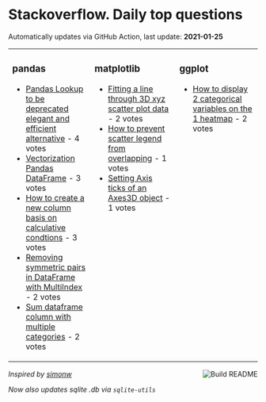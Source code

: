 # Stackoverflow. Daily top questions 

Automatically updates via GitHub Action, last update: **<!-- date starts -->2021-01-25<!-- date ends -->**


<table><tr><td valign="top" width="33%">

### pandas
<!-- pandas starts -->
* [Pandas Lookup to be deprecated  elegant and efficient alternative](https://stackoverflow.com/questions/65882258/pandas-lookup-to-be-deprecated-elegant-and-efficient-alternative) - 4 votes
* [Vectorization Pandas DataFrame](https://stackoverflow.com/questions/65889255/vectorization-pandas-dataframe) - 3 votes
* [How to create a new column basis on calculative condtions](https://stackoverflow.com/questions/65890244/how-to-create-a-new-column-basis-on-calculative-condtions) - 3 votes
* [Removing symmetric pairs in DataFrame with MultiIndex](https://stackoverflow.com/questions/65886664/removing-symmetric-pairs-in-dataframe-with-multiindex) - 2 votes
* [Sum dataframe column with multiple categories](https://stackoverflow.com/questions/65883542/sum-dataframe-column-with-multiple-categories) - 2 votes
<!-- pandas ends -->
</td><td valign="top" width="34%">


### matplotlib
<!-- matplotlib starts -->
* [Fitting a line through 3D xyz scatter plot data](https://stackoverflow.com/questions/65888553/fitting-a-line-through-3d-x-y-z-scatter-plot-data) - 2 votes
* [How to prevent scatter legend from overlapping](https://stackoverflow.com/questions/65888394/how-to-prevent-scatter-legend-from-overlapping) - 1 votes
* [Setting Axis ticks of an Axes3D object](https://stackoverflow.com/questions/65887619/setting-axis-ticks-of-an-axes3d-object) - 1 votes
<!-- matplotlib ends -->
</td><td valign="top" width="34%">


### ggplot
<!-- ggplot2 starts -->
* [How to display 2 categorical variables on the 1 heatmap](https://stackoverflow.com/questions/65887187/how-to-display-2-categorical-variables-on-the-1-heatmap) - 2 votes
<!-- ggplot2 ends -->
</td></tr></table>

<a href="https://github.com/hp0404/hp0404/actions"><img src="https://github.com/hp0404/hp0404/workflows/Build%20README/badge.svg" align="right" alt="Build README"></a> <p>*Inspired by  [simonw](https://github.com/simonw/simonw)*</p> <p> *Now also updates sqlite .db via `sqlite-utils`* </p>
